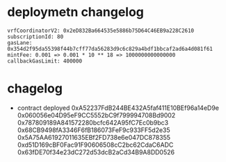 # deploymetn changelog

```
vrfCoordinatorV2: 0x2eD832Ba664535e5886b75D64C46EB9a228C2610
subscriptionId: 80
gasLane: 0x354d2f95da55398f44b7cff77da56283d9c6c829a4bdf1bbcaf2ad6a4d081f61
mintFee: 0.001 => 0.001 * 10 ** 18 => 1000000000000000
callbackGasLimit: 400000
```

# chagelog
- contract deployed
0xA52237FdB244BE432A5faf411E10BEf96a14eD9e
0x060056e04D95eF9CC5552bC9f799994708Bd9002
0x787809189A841572280bcfc642A95fC7Ec0b9bc3
0x68CB9498fA3346F6fB186073FeF9c933FF5d2e35
0x5A75AA61927011635EBf2FD738e6e047DC878355
0xd51D169cBF0Fac91F90606508cC2bc62CdaC6ADC
0x63fDE70f34e23dC272d53dcB2aCd34B9A8DD0526
